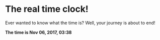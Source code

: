 # The real time clock!

Ever wanted to know what the time is? Well, your journey is about to end!

**The time is Nov 06, 2017, 03:38**